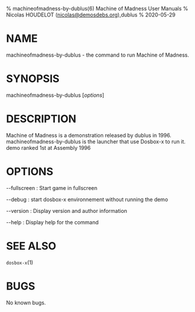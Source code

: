 % machineofmadness-by-dublus(6) Machine of Madness User Manuals
% Nicolas HOUDELOT (nicolas@demosdebs.org),dublus
% 2020-05-29

# NAME
machineofmadness-by-dublus - the command to run Machine of Madness.

# SYNOPSIS
machineofmadness-by-dublus [*options*]

# DESCRIPTION
Machine of Madness is a demonstration released by dublus in 1996.
machineofmadness-by-dublus is the launcher that use Dosbox-x to run it.
demo ranked 1st at Assembly 1996

# OPTIONS
\--fullscreen
:   Start game in fullscreen

\--debug
:   start dosbox-x environnement without running the demo

\--version
:   Display version and author information

\--help
:   Display help for the command

# SEE ALSO
`dosbox-x`(1)

# BUGS
No known bugs.
